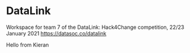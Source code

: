 # DataLink
Workspace for team 7 of the DataLink: Hack4Change competition, 22/23 January 2021
https://datasoc.co/datalink

Hello from Kieran
